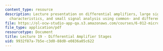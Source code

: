 ```yaml
---
content_type: resource
description: Lecture presentation on differential amplifiers, large signal transfer
  characteristics, and small signal analysis using common- and difference-mode inputs.
file: https://ol-ocw-studio-app-qa.s3.amazonaws.com/courses/6-012-microelectronic-devices-and-circuits-fall-2009/9932f87a7b5ec3d088d0e0836a05c622_MIT6_012F09_lec19.pdf
file_type: application/pdf
resourcetype: Document
title: Lecture 19 - Differential Amplifier Stages
uid: 9932f87a-7b5e-c3d0-88d0-e0836a05c622
---
```

